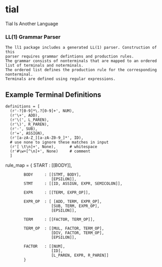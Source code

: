 # tial
Tial Is Another Language 


### LL(1) Grammar Parser
	The ll1 package includes a generated LL(1) parser. Construction of this
	parser requires grammar defintions and production rules.
	The grammar consists of nonterminals that are mapped to an ordered list of terminals and noterminals.
	The ordered list defines the production rule for the corresponding nonterminal.
	Terminals are defined using regular expressions. 
	
## Example Terminal Definitions
	definitions = [
      (r'-?[0-9]*\.?[0-9]+', NUM),
      (r'\+', ADD),
      (r'\(', L_PAREN),
      (r'\)', R_PAREN),
      (r'-', SUB),
      (r'=', ASSIGN),
      (r'[a-zA-Z_][a-zA-Z0-9_]*', ID),
      #	use none to ignore these matches in input
      (r'[ \t\n]+', None), 		# whitespace
      (r'#\w+[^\n]+', None) 	# comment
      ] 	


rule_map = {
            START    : [[BODY]],

            BODY     : [[STMT, BODY],
                        [EPSILON]],
            STMT     : [[ID, ASSIGN, EXPR, SEMICOLON]],
          
            EXPR     : [[TERM, EXPR_OP]],
            
            EXPR_OP  : [ [ADD, TERM, EXPR_OP], 
                        [SUB, TERM, EXPR_OP],
                        [EPSILON]],
            
            TERM     : [[FACTOR, TERM_OP]],
            
            TERM_OP  : [[MUL, FACTOR, TERM_OP], 
                        [DIV, FACTOR, TERM_OP], 
                        [EPSILON]],

            FACTOR   : [[NUM],
                        [ID],
                        [L_PAREN, EXPR, R_PAREN]]
            }
